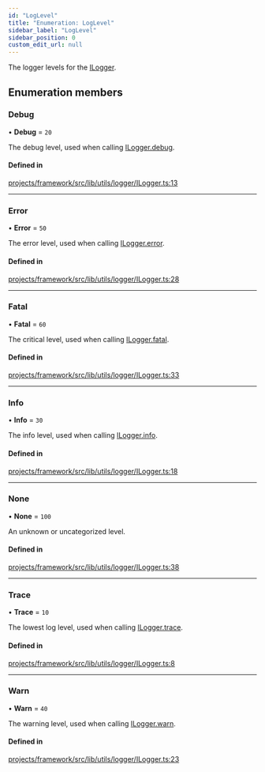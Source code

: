 ```yaml
---
id: "LogLevel"
title: "Enumeration: LogLevel"
sidebar_label: "LogLevel"
sidebar_position: 0
custom_edit_url: null
---
```


The logger levels for the [ILogger](../interfaces/ILogger).

## Enumeration members

### Debug

• **Debug** = `20`

The debug level, used when calling [ILogger.debug](../interfaces/ILogger#debug).

#### Defined in

[projects/framework/src/lib/utils/logger/ILogger.ts:13](https://github.com/sapphiredev/framework/blob/5a4898f6/src/lib/utils/logger/ILogger.ts#L13)

___

### Error

• **Error** = `50`

The error level, used when calling [ILogger.error](../interfaces/ILogger#error).

#### Defined in

[projects/framework/src/lib/utils/logger/ILogger.ts:28](https://github.com/sapphiredev/framework/blob/5a4898f6/src/lib/utils/logger/ILogger.ts#L28)

___

### Fatal

• **Fatal** = `60`

The critical level, used when calling [ILogger.fatal](../interfaces/ILogger#fatal).

#### Defined in

[projects/framework/src/lib/utils/logger/ILogger.ts:33](https://github.com/sapphiredev/framework/blob/5a4898f6/src/lib/utils/logger/ILogger.ts#L33)

___

### Info

• **Info** = `30`

The info level, used when calling [ILogger.info](../interfaces/ILogger#info).

#### Defined in

[projects/framework/src/lib/utils/logger/ILogger.ts:18](https://github.com/sapphiredev/framework/blob/5a4898f6/src/lib/utils/logger/ILogger.ts#L18)

___

### None

• **None** = `100`

An unknown or uncategorized level.

#### Defined in

[projects/framework/src/lib/utils/logger/ILogger.ts:38](https://github.com/sapphiredev/framework/blob/5a4898f6/src/lib/utils/logger/ILogger.ts#L38)

___

### Trace

• **Trace** = `10`

The lowest log level, used when calling [ILogger.trace](../interfaces/ILogger#trace).

#### Defined in

[projects/framework/src/lib/utils/logger/ILogger.ts:8](https://github.com/sapphiredev/framework/blob/5a4898f6/src/lib/utils/logger/ILogger.ts#L8)

___

### Warn

• **Warn** = `40`

The warning level, used when calling [ILogger.warn](../interfaces/ILogger#warn).

#### Defined in

[projects/framework/src/lib/utils/logger/ILogger.ts:23](https://github.com/sapphiredev/framework/blob/5a4898f6/src/lib/utils/logger/ILogger.ts#L23)
